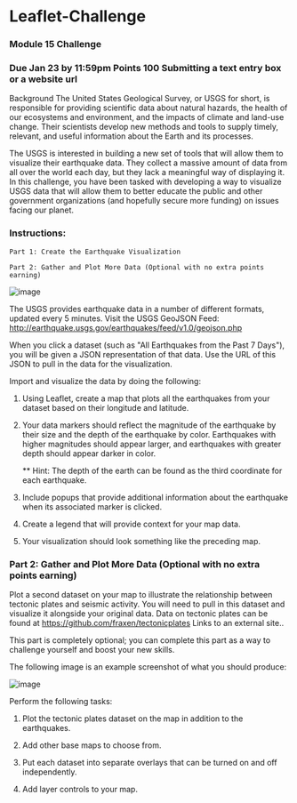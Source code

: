 # Leaflet-Challenge
### Module 15 Challenge

### Due Jan 23 by 11:59pm Points 100 Submitting a text entry box or a website url 

Background
The United States Geological Survey, or USGS for short, is responsible for providing scientific data about natural hazards, the health of our ecosystems and environment, and the impacts of climate and land-use change. Their scientists develop new methods and tools to supply timely, relevant, and useful information about the Earth and its processes.

The USGS is interested in building a new set of tools that will allow them to visualize their earthquake data. They collect a massive amount of data from all over the world each day, but they lack a meaningful way of displaying it. In this challenge, you have been tasked with developing a way to visualize USGS data that will allow them to better educate the public and other government organizations (and hopefully secure more funding) on issues facing our planet.

### Instructions:

    Part 1: Create the Earthquake Visualization

    Part 2: Gather and Plot More Data (Optional with no extra points earning)


![image](https://user-images.githubusercontent.com/110074895/211966871-5129582c-d23f-4495-bc8c-3da0efacad5a.png)


The USGS provides earthquake data in a number of different formats, updated every 5 minutes. Visit the USGS GeoJSON Feed: http://earthquake.usgs.gov/earthquakes/feed/v1.0/geojson.php

When you click a dataset (such as "All Earthquakes from the Past 7 Days"), you will be given a JSON representation of that data. Use the URL of this JSON to pull in the data for the visualization.

Import and visualize the data by doing the following:

1) Using Leaflet, create a map that plots all the earthquakes from your dataset based on their longitude and latitude.
2) Your data markers should reflect the magnitude of the earthquake by their size and the depth of the earthquake by color. Earthquakes with higher magnitudes should appear larger, and earthquakes with greater depth should appear darker in color.

     ** Hint: The depth of the earth can be found as the third coordinate for each earthquake.

3) Include popups that provide additional information about the earthquake when its associated marker is clicked.
4) Create a legend that will provide context for your map data.
5) Your visualization should look something like the preceding map.

### Part 2: Gather and Plot More Data (Optional with no extra points earning)
Plot a second dataset on your map to illustrate the relationship between tectonic plates and seismic activity. You will need to pull in this dataset and visualize it alongside your original data. Data on tectonic plates can be found at https://github.com/fraxen/tectonicplates Links to an external site..

This part is completely optional; you can complete this part as a way to challenge yourself and boost your new skills.

The following image is an example screenshot of what you should produce:

![image](https://user-images.githubusercontent.com/110074895/211967808-1816566c-03f3-4917-a3ab-95e2f91dd6f5.png)


Perform the following tasks:

 1) Plot the tectonic plates dataset on the map in addition to the earthquakes.

 2) Add other base maps to choose from.

 3) Put each dataset into separate overlays that can be turned on and off independently.

 4) Add layer controls to your map.

